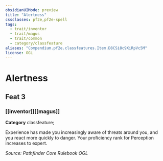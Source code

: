 ```yaml
---
obsidianUIMode: preview
title: "Alertness"
cssclasses: pf2e,pf2e-spell
tags:
  - trait/inventor
  - trait/magus
  - trait/common
  - category/classfeature
aliases: "Compendium.pf2e.classfeatures.Item.D8CSi8c9XiRpVc5M"
license: OGL
---
```

# Alertness
## Feat 3
### [[inventor]][[magus]]

**Category** classfeature; 




Experience has made you increasingly aware of threats around you, and you react more quickly to danger. Your proficiency rank for Perception increases to expert.

*Source: Pathfinder Core Rulebook*
*OGL*